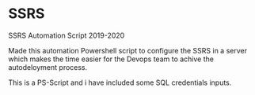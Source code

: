 # SSRS
SSRS Automation Script 2019-2020

Made this automation Powershell script to configure the SSRS in a server which makes the time easier for the Devops team to achive the autodeloyment process.

This is a PS-Script and i have included some SQL credentials inputs.
